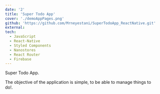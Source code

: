```yaml
---
date: '2'
title: 'Super Todo App'
cover: './demoAppPages.png'
github: 'https://github.com/Mrneyestani/SuperTodoApp_ReactNative.git'
external:
tech:
  - JavaScript
  - React-Native
  - Styled Components
  - Nanostores
  - React Router
  - Firebase
---
```


Super Todo App.

The objective of the application is simple, to be able to manage things to do!.
